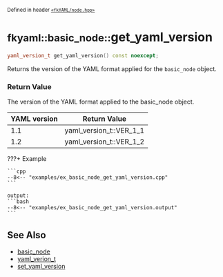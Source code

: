 <small>Defined in header [`<fkYAML/node.hpp>`](https://github.com/fktn-k/fkYAML/blob/develop/include/fkYAML/node.hpp)</small>

# <small>fkyaml::basic_node::</small>get_yaml_version

```cpp
yaml_version_t get_yaml_version() const noexcept;
```

Returns the version of the YAML format applied for the `basic_node` object.  

### **Return Value**

The version of the YAML format applied to the basic_node object.

| YAML version | Return Value            |
| ------------ | ----------------------- |
| 1.1          | yaml_version_t::VER_1_1 |
| 1.2          | yaml_version_t::VER_1_2 |

???+ Example

    ```cpp
    --8<-- "examples/ex_basic_node_get_yaml_version.cpp"
    ```

    output:
    ```bash
    --8<-- "examples/ex_basic_node_get_yaml_version.output"
    ```

## **See Also**

* [basic_node](index.md)
* [yaml_verion_t](yaml_version_t.md)
* [set_yaml_version](set_yaml_version.md)
